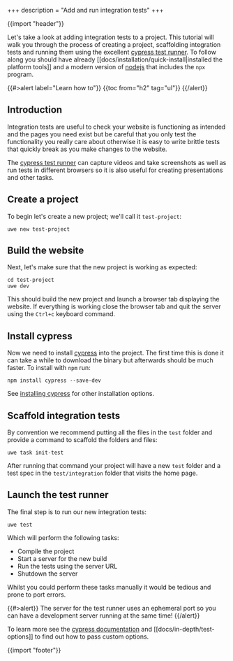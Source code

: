 +++
description = "Add and run integration tests"
+++

{{import "header"}}

Let's take a look at adding integration tests to a project. This tutorial will walk you through the process of creating a project, scaffolding integration tests and running them using the excellent [cypress test runner][cypress]. To follow along you should have already [[docs/installation/quick-install|installed the platform tools]] and a modern version of [nodejs][] that includes the `npx` program.

{{#>alert label="Learn how to"}}
{{toc from="h2" tag="ul"}}
{{/alert}}

## Introduction

Integration tests are useful to check your website is functioning as intended and the pages you need exist but be careful that you only test the functionality you really care about otherwise it is easy to write brittle tests that quickly break as you make changes to the website.

The [cypress test runner][cypress] can capture videos and take screenshots as well as run tests in different browsers so it is also useful for creating presentations and other tasks.

## Create a project

To begin let's create a new project; we'll call it `test-project`:

```
uwe new test-project
```

## Build the website

Next, let's make sure that the new project is working as expected:

```
cd test-project
uwe dev
```

This should build the new project and launch a browser tab displaying the website. If everything is working close the browser tab and quit the server using the `Ctrl+c` keyboard command.

## Install cypress

Now we need to install [cypress][] into the project. The first time this is done it can take a while to download the binary but afterwards should be much faster. To install with `npm` run:

```
npm install cypress --save-dev
```

See [installing cypress][] for other installation options.

## Scaffold integration tests

By convention we recommend putting all the files in the `test` folder and provide a command to scaffold the folders and files:

```
uwe task init-test
```

After running that command your project will have a new `test` folder and a test spec in the `test/integration` folder that visits the home page.

## Launch the test runner

The final step is to run our new integration tests:

```
uwe test
```

Which will perform the following tasks:

* Compile the project
* Start a server for the new build
* Run the tests using the server URL
* Shutdown the server

Whilst you could perform these tasks manually it would be tedious and prone to port errors.

{{#>alert}}
The server for the test runner uses an ephemeral port so you can have a development server running at the same time!
{{/alert}}

To learn more see the [cypress documentation][] and [[docs/in-depth/test-options]] to find out how to pass custom options.

{{import "footer"}}

[cypress]: https://www.cypress.io/
[installing cypress]: https://docs.cypress.io/guides/getting-started/installing-cypress.html
[cypress documentation]: https://docs.cypress.io/
[nodejs]: https://nodejs.org
